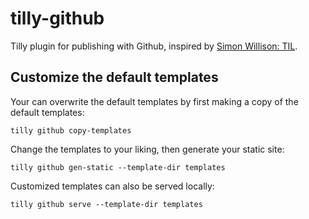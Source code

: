 # tilly-github

Tilly plugin for publishing with Github, inspired by [Simon Willison: TIL](https://til.simonwillison.net).

## Customize the default templates

Your can overwrite the default templates by first making a copy of the default templates:

```
tilly github copy-templates
```

Change the templates to your liking, then generate your static site:

```
tilly github gen-static --template-dir templates
```

Customized templates can also be served locally:

```
tilly github serve --template-dir templates
```